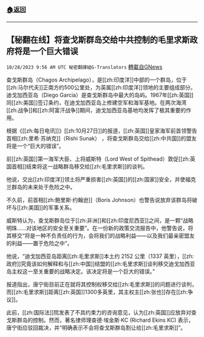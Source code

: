 ###  [:house:返回](README.md)
---


## 【秘翻在线】将查戈斯群岛交给中共控制的毛里求斯政府将是一个巨大错误
`10/28/2023 9:56 AM UTC 秘密翻譯組G-Translators` [轉載自GNews](https://gnews.org/articles/1891809)

查戈斯群岛（Chagos Archipelago），是[[zh:印度洋]]中部的一个群岛，位于[[zh:马尔代夫]]正南方约500公里处，为英属[[zh:印度洋]]领地的主要组成部分。迪戈加西亚岛（Diego Garcia）是查戈斯群岛中最大的岛屿。1967年[[zh:英国]]同[[zh:美国]]签订条约，在迪戈加西亚岛上修建空军和海军基地。在两次海湾[[zh:战争]]和[[zh:阿富汗战争]]期间，迪戈加西亚岛基地均发挥了极其重要的作用。

根据《[[zh:每日电讯]]》[[zh:10月27日]]的报道，[[zh:英国]]皇家海军前首领警告首相[[zh:里希·苏纳克]]（Rishi Sunak） ，将查戈斯群岛交给[[zh:中共国]]的盟友将是一个“巨大的错误”。

前[[zh:英国]]第一海军大臣、上将威斯特（Lord West of Spithead）敦促[[zh:英国首相]]结束将这一战略群岛移交给[[zh:毛里求斯]]的谈判。

他说，交出[[zh:印度洋]]领土将严重损害[[zh:英国]]的[[zh:国家]]安全，并使福克兰群岛的未来处于危险之中。

不久前，前首相[[zh:鲍里斯·约翰逊]]（Boris Johnson）也警告说放弃该群岛将破坏与[[zh:美国]]的军事关系。

威斯特认为，查戈斯群岛位于[[zh:非洲]]和[[zh:印度尼西亚]]之间，是一颗“战略明珠......对该地区的安全至关重要”。在一份新的政策交流报告中，他警告说，将其移交“将是一种不负责任的行为，会将我们的战略利益——以及我们最亲密盟友的利益——置于危险之中”。

他说，“迪戈加西亚岛距离[[zh:毛里求斯]]本土约 2152 公里（1337 英里），[[zh:政府]]究竟该如何解释和与[[zh:中国]]结盟的[[zh:毛里求斯]]谈判移交迪戈加西亚岛主权这一至关重要的战略决定。该决定将是一个巨大的错误。”

报道指出，唐宁街目前正在就将其控制权移交给[[zh:毛里求斯]]的问题进行谈判，而[[zh:毛里求斯]]距离[[zh:英国]]1300多英里，其主权主[[zh:张也]]存在[[zh:争议]]。

此前，[[zh:国际法]]院发表了不具约束力的咨询意见，认为[[zh:英国]]应放弃对查戈斯群岛的控制。然而，著名律师理查德·埃金斯·KC (Richard Ekins KC) 表示，唐宁街应驳回裁决，并“明确表示不会将查戈斯群岛割让给[[zh:毛里求斯]]”。
